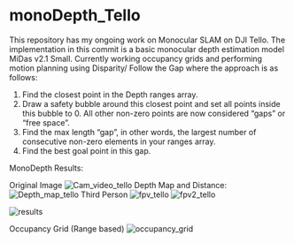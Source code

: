 # monoDepth_Tello
This repository has my ongoing work on Monocular SLAM on DJI Tello.
The implementation in this commit is a basic monocular depth estimation model MiDas v2.1 Small.
Currently working occupancy grids and performing motion planning using Disparity/ Follow the Gap where the approach is as follows:
1) Find the closest point in the Depth ranges array.
2) Draw a safety bubble around this closest point and set all points inside this bubble to 0. All other non-zero points are now considered “gaps” or “free space”.
3) Find the max length “gap”, in other words, the largest number of consecutive non-zero elements in your ranges array.
4) Find the best goal point in this gap.

MonoDepth Results:

Original Image
![Cam_video_tello](https://user-images.githubusercontent.com/109377585/227813647-15189050-db2f-47d8-a291-2eae68ca1bcc.jpg)
Depth Map and Distance:
![Depth_map_tello](https://user-images.githubusercontent.com/109377585/227813648-05a6f129-3f18-4e23-b56b-acebe783c687.jpg)
Third Person
![fpv_tello](https://user-images.githubusercontent.com/109377585/227813649-eae86c04-19d6-4372-896c-4df835557deb.jpg)
![fpv2_tello](https://user-images.githubusercontent.com/109377585/227813651-c7519ba9-042d-4581-ad6e-dd5fd04ccbe3.jpg)



![results](https://user-images.githubusercontent.com/109377585/227763711-054c9771-5af3-4a1a-8345-712609dc05ef.png)


Occupancy Grid (Range based)
![occupancy_grid](https://user-images.githubusercontent.com/109377585/227763715-157e356e-473a-4ee3-ad96-2167e4ae62b6.png)

